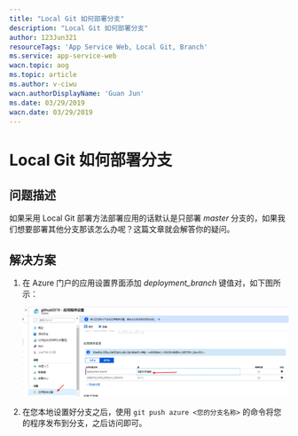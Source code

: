 ```yaml
---
title: "Local Git 如何部署分支"
description: "Local Git 如何部署分支"
author: 123Jun321
resourceTags: 'App Service Web, Local Git, Branch'
ms.service: app-service-web
wacn.topic: aog
ms.topic: article
ms.author: v-ciwu
wacn.authorDisplayName: 'Guan Jun'
ms.date: 03/29/2019
wacn.date: 03/29/2019
---
```


# Local Git 如何部署分支

## 问题描述

如果采用 Local Git 部署方法部署应用的话默认是只部署 *master* 分支的，如果我们想要部署其他分支那该怎么办呢？这篇文章就会解答你的疑问。

## 解决方案

1. 在 Azure 门户的应用设置界面添加 *deployment_branch* 键值对，如下图所示：

    ![01](media/aog-app-service-web-howto-deploy-branch-via-local-git/01.png "01")

2. 在您本地设置好分支之后，使用 `git push azure <您的分支名称>` 的命令将您的程序发布到分支，之后访问即可。